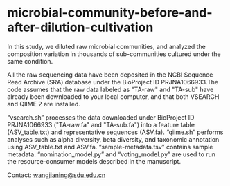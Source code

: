 # microbial-community-before-and-after-dilution-cultivation
In this study, we diluted raw microbial communities, and analyzed the composition variation in thousands of sub-communities cultured under the same condition.

All the raw sequencing data have been deposited in the NCBI Sequence Read Archive (SRA) database under the BioProject ID PRJNA1066933.The code assumes that the raw data labeled as "TA-raw" and "TA-sub" have already been downloaded to your local computer, and that both VSEARCH and QIIME 2 are installed.

“vsearch.sh” processes the data downloaded under BioProject ID PRJNA1066933 ("TA-raw.fa" and "TA-sub.fa") into a feature table (ASV_table.txt) and representative sequences (ASV.fa).
“qiime.sh” performs analyses such as alpha diversity, beta diversity, and taxonomic annotation using ASV_table.txt and ASV.fa.
“sample-metadata.tsv” contains sample metadata.
“nomination_model.py” and “voting_model.py” are used to run the resource-consumer models described in the manuscript.

Contact: wangjianing@sdu.edu.cn
